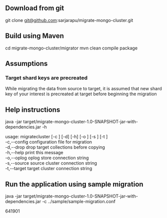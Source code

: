 ## Download from git
git clone git@github.com:sarjarapu/migrate-mongo-cluster.git

## Build using Maven
cd migrate-mongo-cluster/migrator
mvn clean compile package

## Assumptions
### Target shard keys are precreated
While migrating the data from source to target, it is assumed that new shard key of your interest is precreated at target before beginning the migration

## Help instructions
java -jar target/migrate-mongo-cluster-1.0-SNAPSHOT-jar-with-dependencies.jar -h

usage: migratecluster [-c <arg>] [-d] [-h] [-o <arg>] [-s <arg>] [-t <arg>]  
 -c,--config <arg>   configuration file for migration  
 -d,--drop           drop target collections before copying  
 -h,--help           print this message  
 -o,--oplog <arg>    oplog store connection string  
 -s,--source <arg>   source cluster connection string  
 -t,--target <arg>   target cluster connection string  


## Run the application using sample migration
java -jar target/migrate-mongo-cluster-1.0-SNAPSHOT-jar-with-dependencies.jar -c ../sample/sample-migration.conf 

641901
